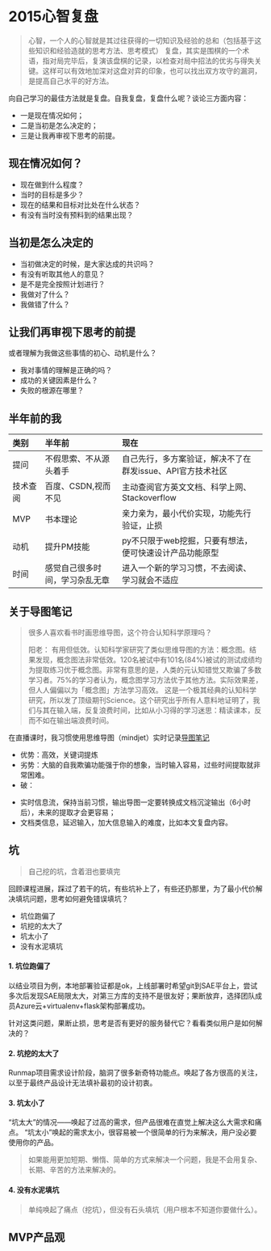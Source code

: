 # 2015心智复盘

> 心智，一个人的心智就是其过往获得的一切知识及经验的总和（包括基于这些知识和经验造就的思考方法、思考模式）
> 复盘，其实是围棋的一个术语，指对局完毕后，复演该盘棋的记录，以检查对局中招法的优劣与得失关键。这样可以有效地加深对这盘对弈的印象，也可以找出双方攻守的漏洞，是提高自己水平的好方法。

向自己学习的最佳方法就是复盘。自我复盘，复盘什么呢？谈论三方面内容：
+ 一是现在情况如何；
+ 二是当初是怎么决定的；
+ 三是让我再审视下思考的前提。

## 现在情况如何？

- 现在做到什么程度？
- 当时的目标是多少？
- 现在的结果和目标对比处在什么状态？
- 有没有当时没有预料到的结果出现？

## 当初是怎么决定的

- 当初做决定的时候，是大家达成的共识吗？
- 有没有听取其他人的意见？
- 是不是完全按照计划进行？
- 我做对了什么？
- 我做错了什么？

## 让我们再审视下思考的前提

或者理解为我做这些事情的初心、动机是什么？

- 我对事情的理解是正确的吗？
- 成功的关键因素是什么？
- 失败的根源在哪里？



## 半年前的我

| 类别        | 半年前           | 现在  |
| :------------- |:-------------| :-----|
| 提问      | 不假思索、不从源头着手 | 自己先行，多方案验证，解决不了在群发issue、API官方技术社区 |
| 技术查阅      | 百度、CSDN,视而不见 | 主动查阅官方英文文档、科学上网、Stackoverflow |
| MVP      | 书本理论 | 亲力亲为，最小代价实现，功能先行验证，止损 |
| 动机      | 提升PM技能 | py不只限于web挖掘，只要有想法，便可快速设计产品功能原型|
| 时间      | 感觉自己很多时间，学习杂乱无章 | 进入一个新的学习习惯，不去阅读、学习就会不适应 |

## 关于导图笔记

> 很多人喜欢看书时画思维导图，这个符合认知科学原理吗？
> 
>阳老： 有用但低效。认知科学家研究了类似思维导图的方法：概念图。结果发现，概念图法非常低效。120名被试中有101名(84%)被试的测试成绩均为提取练习优于概念图。非常有意思的是，人类的元认知错觉又欺骗了多数学习者。75%的学习者认为，概念图学习方法优于其他方法。实际效果差，但人人偏偏以为「概念图」方法学习高效。
> 这是一个极其经典的认知科学研究，所以发了顶级期刊Science。这个研究出乎所有人意料地证明了，我们与其在输入端，反复浪费时间，比如从小习得的学习迷思：精读课本，反而不如在输出端浪费时间。

在直播课时，我习惯使用思维导图（mindjet）实时记录[导图笔记](http://i13.tietuku.com/989c2332c0c9ca14.png)
+ 优势：高效，关键词提炼
+ 劣势：大脑的自我欺骗功能强于你的想象，当时输入容易，过些时间提取就非常困难。
+ 破： 
 - 实时信息流，保持当前习惯，输出导图一定要转换成文档沉淀输出（6小时后），未来的提取才会更容易；
 - 文档类信息，延迟输入，加大信息输入的难度，比如本文复盘内容。
 
 
## 坑

> 自己挖的坑，含着泪也要填完

回顾课程进展，踩过了若干的坑，有些坑补上了，有些还扔那里，为了最小代价解决填坑问题，思考如何避免错误填坑？
+ 坑位跑偏了
+ 坑挖的太大了
+ 坑太小了
+ 没有水泥填坑

#### 1. 坑位跑偏了

以结业项目为例，本地部署验证都是ok，上线部署时希望git到SAE平台上，尝试多次后发现SAE局限太大，对第三方库的支持不是很友好；果断放弃，选择团队成员Azure云+virtualenv+flask架构部署成功。

针对这类问题，果断止损，思考是否有更好的服务替代它？看看类似用户是如何解决的？

#### 2. 坑挖的太大了

Runmap项目需求设计阶段，脑洞了很多新奇特功能点。唤起了各方很高的关注，以至于最终产品设计无法填补最初的设计初衷。
 
#### 3. 坑太小了

“坑太大”的情况——唤起了过高的需求，但产品很难在直觉上解决这么大需求和痛点。
“坑太小”唤起的需求太小，很容易被一个很简单的行为来解决，用户没必要使用你的产品。
>如果能用更加短期、懒惰、简单的方式来解决一个问题，我是不会用复杂、长期、辛苦的方法来解决的。



#### 4. 没有水泥填坑
>单纯唤起了痛点（挖坑），但没有石头填坑（用户根本不知道你要做什么）。



## MVP产品观
